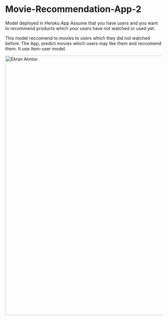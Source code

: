# Movie-Recommendation-App-2
Model deployed in Heroku App Assume that you have users and you want to recommend products which your users have not watched or used yet.

This model reccomend to movies to users which they did not watched before.  The App, predict movies which users may like them and reccomend them.  It use Item-user  model.

<img width="830" alt="Ekran Alıntısı" src="https://user-images.githubusercontent.com/88277713/196217663-1e2f9ac5-0f07-4052-a5cf-568e6cba690c.PNG">
